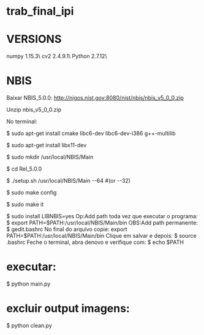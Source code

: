 # trab_final_ipi

# VERSIONS
numpy 1.15.3\\
cv2 2.4.9.1\\
Python 2.7.12\\

# NBIS

Baixar NBIS_5.0.0: http://nigos.nist.gov:8080/nist/nbis/nbis_v5_0_0.zip

Unzip nbis_v5_0_0.zip

No terminal:

$ sudo apt-get install cmake libc6-dev libc6-dev-i386 g++-multilib

$ sudo apt-get install libx11-dev

$ sudo mkdir /usr/local/NBIS/Main

$ cd Rel_5.0.0

$ ./setup.sh /usr/local/NBIS/Main --64 #(or --32)

$ sudo make config

$ sudo make it

$ sudo install LIBNBIS=yes
	Op:Add path toda vez que executar o programa:
		$ export PATH=$PATH:/usr/local/NBIS/Main/bin
	OBS:Add path permanente:
		$ gedit.bashrc
		No final do arquivo copie:
		export PATH=$PATH:/usr/local/NBIS/Main/bin
		Clique em salvar e depois:
		$ source .bashrc
		Feche o terminal, abra denovo e verifique com:
		$ echo $PATH

# executar:
$ python main.py

# excluir output imagens:
$ python clean.py
 
